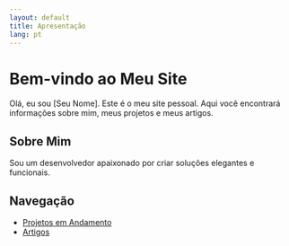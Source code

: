 ```yaml
---
layout: default
title: Apresentação
lang: pt
---
```

# Bem-vindo ao Meu Site

Olá, eu sou [Seu Nome]. Este é o meu site pessoal. Aqui você encontrará informações sobre mim, meus projetos e meus artigos.

## Sobre Mim

Sou um desenvolvedor apaixonado por criar soluções elegantes e funcionais.

## Navegação

- [Projetos em Andamento](/pt/projects)
- [Artigos](/pt/articles)
